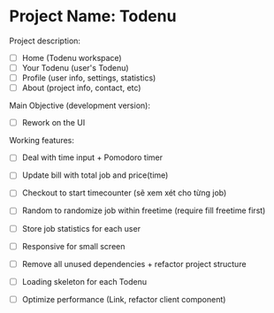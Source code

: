 # Project Name: Todenu

Project description:
- [ ] Home (Todenu workspace)
- [ ] Your Todenu (user's Todenu)
- [ ] Profile (user info, settings, statistics)
- [ ] About (project info, contact, etc)

Main Objective (development version):
- [ ] Rework on the UI 


Working features:  
- [ ] Deal with time input + Pomodoro timer
- [ ] Update bill with total job and price(time)  
- [ ] Checkout to start timecounter (sẽ xem xét cho từng job)  
- [ ] Random to randomize job within freetime (require fill freetime first)  
- [ ] Store job statistics for each user
- [ ] Responsive for small screen
- [ ] Remove all unused dependencies + refactor project structure
- [ ] Loading skeleton for each Todenu
- [ ] Optimize performance (Link, refactor client component)


